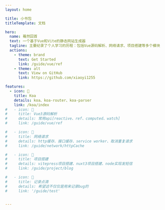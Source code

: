 ```yaml
---
layout: home

title: 小书包
titleTemplate: 文档

hero:
  name: 蓦然回首
  text: 一个基于Vue和Vite的静态网站生成器
  tagline: 主要纪录了个人学习的历程：包括Vue源码解析、网络请求、项目搭建等多个模块，当然也会持续更新
  actions:
    - theme: brand
      text: Get Started
      link: /guide/vue/ref
    - theme: alt
      text: View on GitHub
      link: https://github.com/xiaoyi1255

features:
  - icon: 📝
    title: Koa
    details: koa、koa-router、koa-parser
    link: /koa/index
#   - icon: 📝
#     title: Vue3源码解析
#     details: 常用api[reactive、ref、computed、watch]
#     link: /guide/vue/ref

#   - icon: 🐣
#     title: 网络请求
#     details: http缓存、接口缓存、service worker、取消重复请求
#     link: /guide/network/httpCache

#   - icon: 🐰
#     title: 项目搭建
#     details: vitepress项目搭建、nuxt3项目搭建、node实现发短信
#     link: /guide/project/blog

#   - icon: 🐇
#     title: 记录点滴
#     details: 希望这不仅仅是用来记录bug的
#     link: '/guide/test'


---
```

